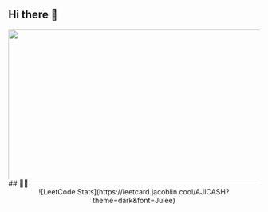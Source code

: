## Hi there 👋
<div align="center">
  <img src="https://media1.tenor.com/m/SVtxCspMV9MAAAAd/omar-sy-omar-sy-bye.gif" width="600" height="300"/>
</div>
## 👨‍🎓
<div align="center">
![LeetCode Stats](https://leetcard.jacoblin.cool/AJICASH?theme=dark&font=Julee)
</div>
<!--
**AJICASH/AJICASH** is a ✨ _special_ ✨ repository because its `README.md` (this file) appears on your GitHub profile.

Here are some ideas to get you started:

- 🔭 I’m currently working on ...
- 🌱 I’m currently learning ...
- 👯 I’m looking to collaborate on ...
- 🤔 I’m looking for help with ...
- 💬 Ask me about ...
- 📫 How to reach me: ...
- 😄 Pronouns: ...
- ⚡ Fun fact: ...
-->
